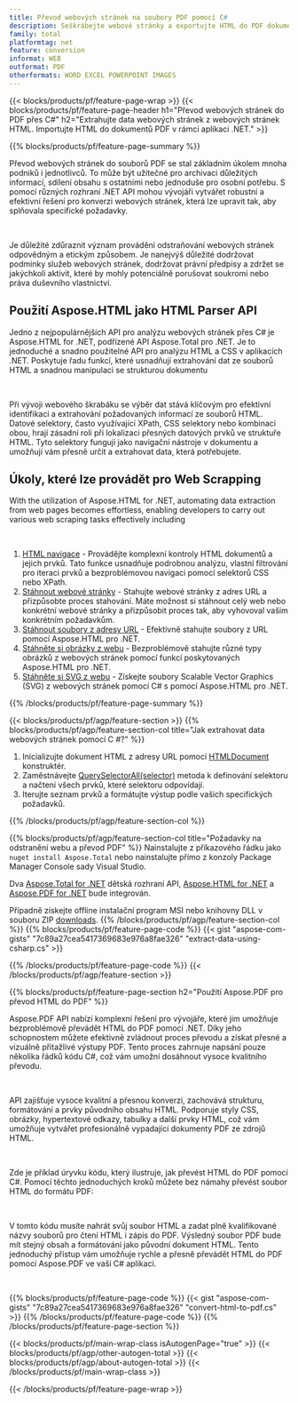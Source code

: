 ```yaml
---
title: Převod webových stránek na soubory PDF pomocí C#
description: Seškrábejte webové stránky a exportujte HTML do PDF dokumentů. Vyvíjejte aplikace .NET pro seškrabování dat webových stránek do PDF. 
family: total
platformtag: net
feature: conversion
informat: WEB
outformat: PDF
otherformats: WORD EXCEL POWERPOINT IMAGES
---
```

{{< blocks/products/pf/feature-page-wrap >}}
{{< blocks/products/pf/feature-page-header h1="Převod webových stránek do PDF přes C#" h2="Extrahujte data webových stránek z webových stránek HTML. Importujte HTML do dokumentů PDF v rámci aplikací .NET." >}}

{{% blocks/products/pf/feature-page-summary %}}

<p>Převod webových stránek do souborů PDF se stal základním úkolem mnoha podniků i jednotlivců. To může být užitečné pro archivaci důležitých informací, sdílení obsahu s ostatními nebo jednoduše pro osobní potřebu. S pomocí různých rozhraní .NET API mohou vývojáři vytvářet robustní a efektivní řešení pro konverzi webových stránek, která lze upravit tak, aby splňovala specifické požadavky.</p><br />

<p>Je důležité zdůraznit význam provádění odstraňování webových stránek odpovědným a etickým způsobem. Je nanejvýš důležité dodržovat podmínky služeb webových stránek, dodržovat právní předpisy a zdržet se jakýchkoli aktivit, které by mohly potenciálně porušovat soukromí nebo práva duševního vlastnictví.</p>

<h2 class="heading-border">Použití Aspose.HTML jako HTML Parser API</h2>

<p>Jedno z nejpopulárnějších API pro analýzu webových stránek přes C# je Aspose.HTML for .NET, podřízené API Aspose.Total pro .NET. Je to jednoduché a snadno použitelné API pro analýzu HTML a CSS v aplikacích .NET. Poskytuje řadu funkcí, které usnadňují extrahování dat ze souborů HTML a snadnou manipulaci se strukturou dokumentu</p><br />

<p>Při vývoji webového škrabáku se výběr dat stává klíčovým pro efektivní identifikaci a extrahování požadovaných informací ze souborů HTML. Datové selektory, často využívající XPath, CSS selektory nebo kombinaci obou, hrají zásadní roli při lokalizaci přesných datových prvků ve struktuře HTML. Tyto selektory fungují jako navigační nástroje v dokumentu a umožňují vám přesně určit a extrahovat data, která potřebujete.</p>

<h2 class="heading-border">Úkoly, které lze provádět pro Web Scrapping</h2>

<p>With the utilization of Aspose.HTML for .NET, automating data extraction from web pages becomes effortless, enabling developers to carry out various web scraping tasks effectively including</p><br />

1. [HTML navigace](https://docs.aspose.com/html/net/html-navigation/) - Provádějte komplexní kontroly HTML dokumentů a jejich prvků. Tato funkce usnadňuje podrobnou analýzu, vlastní filtrování pro iteraci prvků a bezproblémovou navigaci pomocí selektorů CSS nebo XPath.
2. [Stáhnout webové stránky](https://docs.aspose.com/html/net/download-website/) - Stahujte webové stránky z adres URL a přizpůsobte proces stahování. Máte možnost si stáhnout celý web nebo konkrétní webové stránky a přizpůsobit proces tak, aby vyhovoval vašim konkrétním požadavkům.
3. [Stáhnout soubory z adresy URL](https://docs.aspose.com/html/net/download-file-from-url/) - Efektivně stahujte soubory z URL pomocí Aspose.HTML pro .NET.
4. [Stáhněte si obrázky z webu](https://docs.aspose.com/html/net/download-images-from-website/) - Bezproblémově stahujte různé typy obrázků z webových stránek pomocí funkcí poskytovaných Aspose.HTML pro .NET.
5. [Stáhněte si SVG z webu](https://docs.aspose.com/html/net/download-svg-from-website/) - Získejte soubory Scalable Vector Graphics (SVG) z webových stránek pomocí C# s pomocí Aspose.HTML pro .NET.

{{% /blocks/products/pf/feature-page-summary  %}}

{{< blocks/products/pf/agp/feature-section >}}
{{% blocks/products/pf/agp/feature-section-col title="Jak extrahovat data webových stránek pomocí C #?" %}}

1. Inicializujte dokument HTML z adresy URL pomocí [HTMLDocument](https://reference.aspose.com/html/net/aspose.html/htmldocument/htmldocument/) konstruktér.
2. Zaměstnávejte [QuerySelectorAll(selector)](https://reference.aspose.com/html/net/aspose.html.dom/document/queryselectorall/) metoda k definování selektoru a načtení všech prvků, které selektoru odpovídají.
3. Iterujte seznam prvků a formátujte výstup podle vašich specifických požadavků.
 
{{% /blocks/products/pf/agp/feature-section-col %}}

{{% blocks/products/pf/agp/feature-section-col title="Požadavky na odstranění webu a převod PDF" %}}
Nainstalujte z příkazového řádku jako ```nuget install Aspose.Total``` nebo nainstalujte přímo z konzoly Package Manager Console sady Visual Studio.

Dva [Aspose.Total for .NET](https://products.aspose.com/total/net/) dětská rozhraní API, [Aspose.HTML for .NET](https://products.aspose.com/html/net/) a [Aspose.PDF for .NET](https://products.aspose.com/pdf/net/) bude integrován.

Případně získejte offline instalační program MSI nebo knihovny DLL v souboru ZIP [downloads](https://releases.aspose.com/total/net).
{{% /blocks/products/pf/agp/feature-section-col %}}
{{% blocks/products/pf/feature-page-code %}}
{{< gist "aspose-com-gists" "7c89a27cea5417369683e976a8fae326" "extract-data-using-csharp.cs" >}}

{{% /blocks/products/pf/feature-page-code %}}
{{< /blocks/products/pf/agp/feature-section >}}

{{% blocks/products/pf/feature-page-section  h2="Použití Aspose.PDF pro převod HTML do PDF" %}}
<p>Aspose.PDF API nabízí komplexní řešení pro vývojáře, které jim umožňuje bezproblémově převádět HTML do PDF pomocí .NET. Díky jeho schopnostem můžete efektivně zvládnout proces převodu a získat přesné a vizuálně přitažlivé výstupy PDF. Tento proces zahrnuje napsání pouze několika řádků kódu C#, což vám umožní dosáhnout vysoce kvalitního převodu.</p><br />

<p>API zajišťuje vysoce kvalitní a přesnou konverzi, zachovává strukturu, formátování a prvky původního obsahu HTML. Podporuje styly CSS, obrázky, hypertextové odkazy, tabulky a další prvky HTML, což vám umožňuje vytvářet profesionálně vypadající dokumenty PDF ze zdrojů HTML.</p><br />

<p>Zde je příklad úryvku kódu, který ilustruje, jak převést HTML do PDF pomocí C#. Pomocí těchto jednoduchých kroků můžete bez námahy převést soubor HTML do formátu PDF:</p><br />

<p>V tomto kódu musíte nahrát svůj soubor HTML a zadat plně kvalifikované názvy souborů pro čtení HTML i zápis do PDF. Výsledný soubor PDF bude mít stejný obsah a formátování jako původní dokument HTML. Tento jednoduchý přístup vám umožňuje rychle a přesně převádět HTML do PDF pomocí Aspose.PDF ve vaší C# aplikaci.</p><br />

{{% blocks/products/pf/feature-page-code %}}
{{< gist "aspose-com-gists" "7c89a27cea5417369683e976a8fae326" "convert-html-to-pdf.cs" >}}
{{% /blocks/products/pf/feature-page-code  %}}
{{% /blocks/products/pf/feature-page-section %}}

{{< blocks/products/pf/main-wrap-class isAutogenPage="true" >}}
{{< blocks/products/pf/agp/other-autogen-total >}}
{{< blocks/products/pf/agp/about-autogen-total >}}
{{< /blocks/products/pf/main-wrap-class >}}

{{< /blocks/products/pf/feature-page-wrap >}}